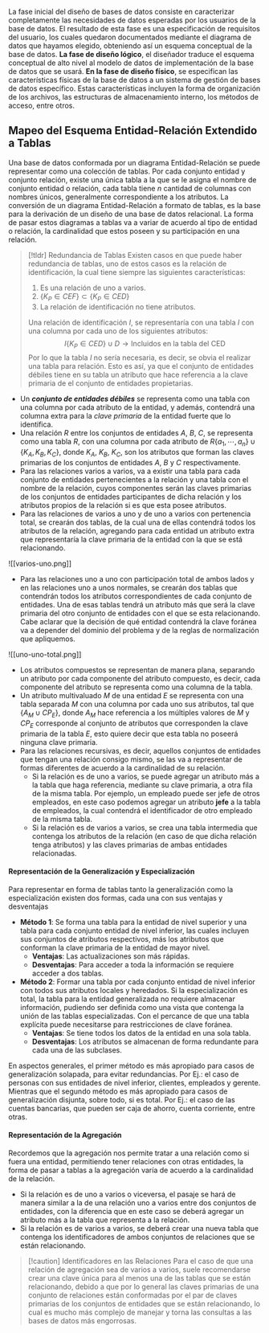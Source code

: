 
La fase inicial del diseño de bases de datos consiste en caracterizar completamente las necesidades de datos esperadas por los usuarios de la base de datos. El resultado de esta fase es una especificación de requisitos del usuario, los cuales quedaron documentados mediante el diagrama de datos que hayamos elegido, obteniendo así un esquema conceptual de la base de datos.
**La fase de diseño lógico**, el diseñador traduce el esquema conceptual de alto nivel al modelo de datos de implementación de la base de datos que se usará.
**En la fase de diseño físico**, se especifican las características físicas de la base de datos a un sistema de gestión de bases de datos específico. Estas características incluyen la forma de organización de los archivos, las estructuras de almacenamiento interno, los métodos de acceso, entre otros.

## Mapeo del Esquema Entidad-Relación Extendido a Tablas

Una base de datos conformada por un diagrama Entidad-Relación se puede representar como una colección de tablas. Por cada conjunto entidad y conjunto relación, existe una única tabla a la que se le asigna el nombre de conjunto entidad o relación, cada tabla tiene $n$ cantidad de columnas con nombres únicos, generalmente correspondiente a los atributos.
La conversión de un diagrama Entidad-Relación a formato de tablas, es la base para la derivación de un diseño de una base de datos relacional.
La forma de pasar estos diagramas a tablas va a variar de acuerdo al tipo de entidad o relación, la cardinalidad que estos poseen y su participación en una relación.

>[!tldr] Redundancia de Tablas
>Existen casos en que puede haber redundancia de tablas, uno de estos casos es la relación de identificación, la cual tiene siempre las siguientes características:
>1. Es una relación de uno a varios.
>2. $\{K_P \in CEF\} \subset \{K_P \in CED\}$
>3. La relación de identificación no tiene atributos.
>
>Una relación de identificación $I$, se representaría con una tabla $I$ con una columna por cada uno de los siguientes atributos:
>$$
>I \{K_P \in CED\} \cup D \rightarrow \text{Incluidos en la tabla del CED}
>$$
>Por lo que la tabla $I$ no sería necesaria, es decir, se obvia el realizar una tabla para relación. Esto es así, ya que el conjunto de entidades débiles tiene en su tabla un atributo que hace referencia a la clave primaria de el conjunto de entidades propietarias. 

- Un ***conjunto de entidades débiles*** se representa como una tabla con una columna por cada atributo de la entidad, y además, contendrá una columna extra para la *clave primaria* de la entidad fuerte que lo identifica.
- Una relación $R$ entre los conjuntos de entidades $A$, $B$, $C$, se representa como una tabla $R$, con una columna por cada atributo de $R \{a_1, \dotsm , a_n\} \cup \{K_A, K_B, K_C\}$, donde $K_A$, $K_B$, $K_C$, son los atributos que forman las claves primarias de los conjuntos de entidades $A$, $B$ y $C$ respectivamente.
- Para las relaciones varios a varios, va a existir una tabla para cada conjunto de entidades pertenecientes a la relación y una tabla con el nombre de la relación, cuyos componentes serán las claves primarias de los conjuntos de entidades participantes de dicha relación y los atributos propios de la relación si es que esta posee atributos.
- Para las relaciones de varios a uno y de uno a varios con pertenencia total, se crearán dos tablas, de la cual una de ellas contendrá todos los atributos de la relación, agregando para cada entidad un atributo extra que representaría la clave primaria de la entidad con la que se está relacionando.

![[varios-uno.png]]

- Para las relaciones uno a uno con participación total de ambos lados y en las relaciones uno a unos normales, se crearán dos tablas que contendrán todos los atributos correspondientes de cada conjunto de entidades. Una de esas tablas tendrá un atributo más que será la clave primaria del otro conjunto de entidades con el que se esta relacionando. Cabe aclarar que la decisión de qué entidad contendrá la clave foránea va a depender del dominio del problema y de la reglas de normalización que apliquemos.

![[uno-uno-total.png]]

- Los atributos compuestos se representan de manera plana, separando un atributo por cada componente del atributo compuesto, es decir, cada componente del atributo se representa como una columna de la tabla.
- Un atributo multivaluado $M$ de una entidad $E$ se representa con una tabla separada $M$ con una columna por cada uno sus atributos, tal que $\{A_M \cup CP_E\}$, donde $A_M$ hace referencia a los múltiples valores de $M$ y $CP_E$ corresponde al conjunto de atributos que corresponden la clave primaria de la tabla $E$, esto quiere decir que esta tabla no poseerá ninguna clave primaria.
- Para las relaciones recursivas, es decir, aquellos conjuntos de entidades que tengan una relación consigo mismo, se las va a representar de formas diferentes de acuerdo a la cardinalidad de su relación.
	- Si la relación es de uno a varios, se puede agregar un atributo más a la tabla que haga referencia, mediante su clave primaria, a otra fila de la misma tabla. Por ejemplo, un empleado puede ser jefe de otros empleados, en este caso podemos agregar un atributo **jefe** a la tabla de empleados, la cual contendrá el identificador de otro empleado de la misma tabla.
	- Si la relación es de varios a varios, se crea una tabla intermedia que contenga los atributos de la relación (en caso de que dicha relación tenga atributos) y las claves primarias de ambas entidades relacionadas.

#### Representación de la Generalización y Especialización

Para representar en forma de tablas tanto la generalización como la especialización existen dos formas, cada una con sus ventajas y desventajas

- **Método 1**: Se forma una tabla para la entidad de nivel superior y una tabla para cada conjunto entidad de nivel inferior, las cuales incluyen sus conjuntos de atributos respectivos, más los atributos que conforman la clave primaria de la entidad de mayor nivel.
	- **Ventajas**: Las actualizaciones son más rápidas.
	- **Desventajas**: Para acceder a toda la información se requiere acceder a dos tablas.
- **Método 2**: Formar una tabla por cada conjunto entidad de nivel inferior con todos sus atributos locales y heredados. Si la especialización es total, la tabla para la entidad generalizada no requiere almacenar información, pudiendo ser definida como una vista que contenga la unión de las tablas especializadas. Con el percance de que una tabla explícita puede necesitarse para restricciones de clave foránea.
	- **Ventajas**: Se tiene todos los datos de la entidad en una sola tabla.
	- **Desventajas**: Los atributos se almacenan de forma redundante para cada una de las subclases.

En aspectos generales, el primer método es más apropiado para casos de generalización solapada, para evitar redundancias. Por Ej.: el caso de personas con sus entidades de nivel inferior, clientes, empleados y gerente. Mientras que el segundo método es más apropiado para casos de generalización disjunta, sobre todo, si es total. Por Ej.: el caso de las cuentas bancarias, que pueden ser caja de ahorro, cuenta corriente, entre otras.

#### Representación de la Agregación

Recordemos que la agregación nos permite tratar a una relación como si fuera una entidad, permitiendo tener relaciones con otras entidades, la forma de pasar a tablas a la agregación varía de acuerdo a la cardinalidad de la relación.

- Si la relación es de uno a varios o viceversa, el pasaje se hará de manera similar a la de una relación uno a varios entre dos conjuntos de entidades, con la diferencia que en este caso se deberá agregar un atributo más a la tabla que representa a la relación.
- Si la relación es de varios a varios, se deberá crear una nueva tabla que contenga los identificadores de ambos conjuntos de relaciones que se están relacionando.

>[!caution] Identificadores en las Relaciones
>Para el caso de que una relación de agregación sea de varios a varios, suele recomendarse crear una clave única para al menos una de las tablas que se están relacionando, debido a que por lo general las claves primarias de una conjunto de relaciones están conformadas por el par de claves primarias de los conjuntos de entidades que se están relacionando, lo cual es mucho más complejo de manejar y torna las consultas a las bases de datos más engorrosas.
